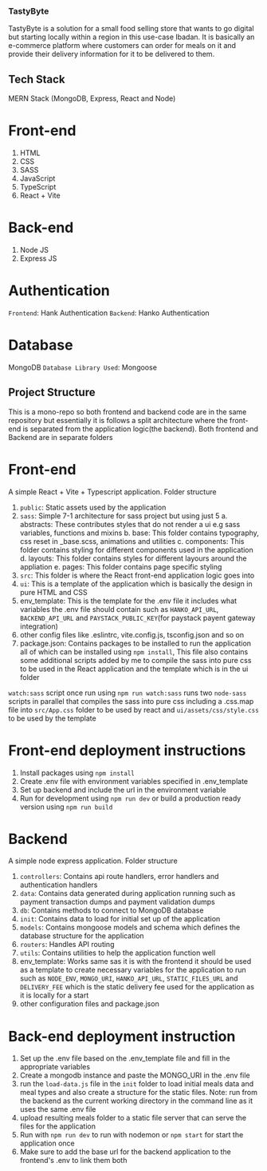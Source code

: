 ### TastyByte

TastyByte is a solution for a small food selling store that wants to go digital but starting locally within a region
in this use-case Ibadan. It is basically an e-commerce platform where customers can order for meals on it and provide
their delivery information for it to be delivered to them.

## Tech Stack

MERN Stack (MongoDB, Express, React and Node)

# Front-end

1. HTML
2. CSS
3. SASS
4. JavaScript
5. TypeScript
6. React + Vite

# Back-end

1. Node JS
2. Express JS

# Authentication

`Frontend`: Hank Authentication
`Backend`: Hanko Authentication

# Database

MongoDB
`Database Library Used`: Mongoose

## Project Structure

This is a mono-repo so both frontend and backend code are in the same repository but essentially it is follows a split
architecture where the front-end is separated from the application logic(the backend). Both frontend and Backend are in
separate folders

# Front-end

A simple React + Vite + Typescript application. Folder structure

1. `public`: Static assets used by the application
2. `sass`: Simple 7-1 architecture for sass project but using just 5
   a. abstracts: These contributes styles that do not render a ui e.g sass variables, functions and mixins
   b. base: This folder contains typography, css reset in \_base.scss, animations and utilities
   c. components: This folder contains styling for different components used in the application
   d. layouts: This folder contains styles for different layours around the appliation
   e. pages: This folder contains page specific styling
3. `src`: This folder is where the React front-end application logic goes into
4. `ui`: This is a template of the application which is basically the design in pure HTML and CSS
5. env_template: This is the template for the .env file it includes what variables the .env file should contain
   such as `HANKO_API_URL`, `BACKEND_API_URL` and `PAYSTACK_PUBLIC_KEY`(for paystack payent gateway integration)
6. other config files like .eslintrc, vite.config.js, tsconfig.json and so on
7. package.json: Contains packages to be installed to run the application all of which can be installed using `npm install`,
   This file also contains some additional scripts added by me to compile the sass into pure css to be used in the React application and the template which is in the ui folder

`watch:sass` script once run using `npm run watch:sass` runs two `node-sass` scripts in parallel that compiles the sass into pure css including a .css.map file into `src/App.css` folder to be used by react and `ui/assets/css/style.css` to be used by the template

# Front-end deployment instructions

1. Install packages using `npm install`
2. Create .env file with environment variables specified in .env_template
3. Set up backend and include the url in the environment variable
4. Run for development using `npm run dev` or build a production ready version using `npm run build`

# Backend

A simple node express application. Folder structure

1. `controllers`: Contains api route handlers, error handlers and authentication handlers
2. `data`: Contains data generated during application running such as payment transaction dumps and payment validation dumps
3. `db`: Contains methods to connect to MongoDB database
4. `init`: Contains data to load for initial set up of the application
5. `models`: Contains mongoose models and schema which defines the database structure for the application
6. `routers`: Handles API routing
7. `utils`: Contains utilities to help the application function well
8. env_template: Works same sas it is with the frontend it should be used as a template to create necessary variables for the application to run such as `NODE_ENV`, `MONGO_URI`, `HANKO_API_URL`, `STATIC_FILES_URL` and `DELIVERY_FEE` which is the static delivery fee used for the application as it is locally for a start
9. other configuration files and package.json

# Back-end deployment instruction

1. Set up the .env file based on the .env_template file and fill in the appropriate variables
2. Create a mongodb instance and paste the MONGO_URI in the .env file
3. run the `load-data.js` file in the `init` folder to load initial meals data and meal types and also create a structure for the static files. Note: run from the backend as the current working directory in the command line as it uses the same .env file
4. upload resulting meals folder to a static file server that can serve the files for the application
5. Run with `npm run dev` to run with nodemon or `npm start` for start the application once
6. Make sure to add the base url for the backend application to the frontend's .env to link them both
